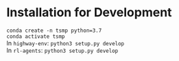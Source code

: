 # Installation for Development
`conda create -n tsmp python=3.7`  
`conda activate tsmp`  
In `highway-env`: 
`python3 setup.py develop`  
In `rl-agents`: 
`python3 setup.py develop`  
